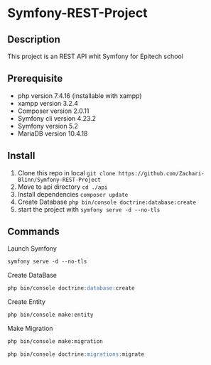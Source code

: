 # Symfony-REST-Project

## Description

This project is an REST API whit Symfony for Epitech school

## Prerequisite
- php version 7.4.16 (installable with xampp)
- xampp version 3.2.4
- Composer version 2.0.11
- Symfony cli version 4.23.2
- Symfony version 5.2
- MariaDB version 10.4.18

## Install
1. Clone this repo in local `git clone https://github.com/Zachari-Blinn/Symfony-REST-Project`
2. Move to api directory `cd ./api`
3. Install dependencies `composer update`
4. Create Database `php bin/console doctrine:database:create`
5. start the project with `symfony serve -d --no-tls`

## Commands
Launch Symfony
```md
symfony serve -d --no-tls
```

Create DataBase
```md
php bin/console doctrine:database:create
```

Create Entity
```md
php bin/console make:entity
```

Make Migration
```md
php bin/console make:migration
```
```md
php bin/console doctrine:migrations:migrate
```
